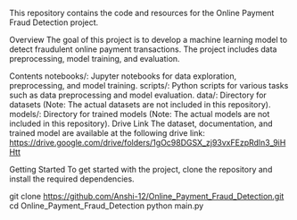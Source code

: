This repository contains the code and resources for the Online Payment Fraud Detection project.

Overview
The goal of this project is to develop a machine learning model to detect fraudulent online payment transactions. The project includes data preprocessing, model training, and evaluation.

Contents
notebooks/: Jupyter notebooks for data exploration, preprocessing, and model training.
scripts/: Python scripts for various tasks such as data preprocessing and model evaluation.
data/: Directory for datasets (Note: The actual datasets are not included in this repository).
models/: Directory for trained models (Note: The actual models are not included in this repository).
Drive Link
The dataset, documentation, and trained model are available at the following drive link: https://drive.google.com/drive/folders/1gOc98DGSX_zj93vxFEzpRdln3_9iHHtt

Getting Started
To get started with the project, clone the repository and install the required dependencies.

git clone https://github.com/Anshi-12/Online_Payment_Fraud_Detection.git
cd Online_Payment_Fraud_Detection
python main.py
